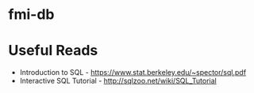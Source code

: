 # fmi-db

Useful Reads
===

* Introduction to SQL - https://www.stat.berkeley.edu/~spector/sql.pdf
* Interactive SQL Tutorial - http://sqlzoo.net/wiki/SQL_Tutorial

